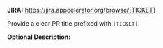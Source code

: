 **JIRA:** https://jira.appcelerator.org/browse/[TICKET]

Provide a clear PR title prefixed with `[TICKET]`

**Optional Description:**
